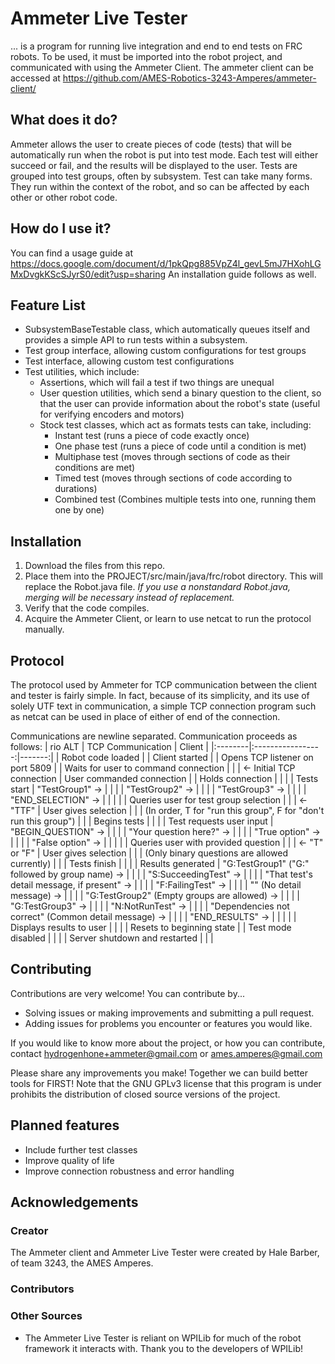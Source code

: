 # Ammeter Live Tester
... is a program for running live integration and end to end tests on
FRC robots. To be used, it must be imported into the robot project, and
communicated with using the Ammeter Client. The ammeter client
can be accessed at https://github.com/AMES-Robotics-3243-Amperes/ammeter-client/

## What does it do?
Ammeter allows the user to create pieces of code (tests) that will be automatically run
when the robot is put into test mode. Each test will either succeed or fail, and the results
will be displayed to the user. Tests are grouped into test groups, often by subsystem.
Test can take many forms. They run within the context of the robot, and so can be affected by
each other or other robot code.

## How do I use it?
You can find a usage guide at https://docs.google.com/document/d/1pkQpg885VpZ4l_gevL5mJ7HXohLGMxDvgkKScSJyrS0/edit?usp=sharing
An installation guide follows as well.

## Feature List
* SubsystemBaseTestable class, which automatically queues itself and provides a simple API
  to run tests within a subsystem.
* Test group interface, allowing custom configurations for test groups
* Test interface, allowing custom test configurations
* Test utilities, which include:
  * Assertions, which will fail a test if two things are unequal
  * User question utilities, which send a binary question to the client, so that the user
    can provide information about the robot's state (useful for verifying encoders and motors)
  * Stock test classes, which act as formats tests can take, including:
    * Instant test (runs a piece of code exactly once)
	* One phase test (runs a piece of code until a condition is met)
	* Multiphase test (moves through sections of code as their conditions are met)
	* Timed test (moves through sections of code according to durations)
	* Combined test (Combines multiple tests into one, running them one by one)

## Installation
1. Download the files from this repo.
2. Place them into the PROJECT/src/main/java/frc/robot directory. This will replace the Robot.java file.
   *If you use a nonstandard Robot.java, merging will be necessary instead of replacement.*
3. Verify that the code compiles.
4. Acquire the Ammeter Client, or learn to use netcat to run the protocol manually.

## Protocol
The protocol used by Ammeter for TCP communication between the client and tester is fairly simple. In fact, 
because of its simplicity, and its use of solely UTF text in communication, a simple TCP connection program 
such as netcat can be used in place of either of end of the connection.

Communications are newline separated. Communication proceeds as follows:
| rio ALT | TCP Communication | Client |
|:--------|:-----------------:|-------:|
| Robot code loaded               |                                | Client started                        |
| Opens TCP listener on port 5809 |                                | Waits for user to command connection  |
|                                 | &#8592; Initial TCP connection | User commanded connection             |
| Holds connection                |                                |                                       |
| Tests start                     | "TestGroup1" &#8594;           |                                       |
|                                 | "TestGroup2" &#8594;           |                                       |
|                                 | "TestGroup3" &#8594;           |                                       |
|                                 | "END_SELECTION" &#8594;        |                                       |
|                                 |                                | Queries user for test group selection |
|                                 | &#8592; "TTF"                  | User gives selection                  |
|                                 | (In order, T for "run this group", F for "don't run this group") |     |
| Begins tests                    |                                |                                       |
| Test requests user input        | "BEGIN_QUESTION" &#8594;       |                                       |
|                                 | "Your question here?" &#8594;  |                                       |
|                                 | "True option" &#8594;          |                                       |
|                                 | "False option" &#8594;         |                                       |
|                                 |                                | Queries user with provided question   |
|                                 | &#8592; "T" or "F"             | User gives selection                  |
|                                 | (Only binary questions are allowed currently) |                        |
| Tests finish                    |                                |                                       |
| Results generated               | "G:TestGroup1" ("G:" followed by group name) &#8594; |                 |
|                                 | "S:SucceedingTest" &#8594;     |                                       |
|                                 | "That test's detail message, if present" &#8594; |                     |
|                                 | "F:FailingTest" &#8594;        |                                       |
|                                 | "" (No detail message) &#8594; |                                       |
|                                 | "G:TestGroup2" (Empty groups are allowed) &#8594; |                    |
|                                 | "G:TestGroup3" &#8594;         |                                       |
|                                 | "N:NotRunTest" &#8594;         |                                       |
|                                 | "Dependencies not correct" (Common detail message) &#8594; |           |
|                                 | "END_RESULTS" &#8594;          |                                       |
|                                 |                                | Displays results to user              |
|                                 |                                | Resets to beginning state             |
| Test mode disabled              |                                |                                       |
| Server shutdown and restarted   |                                |                                       |

## Contributing
Contributions are very welcome! You can contribute by...
* Solving issues or making improvements and submitting a pull request.
* Adding issues for problems you encounter or features you would like.

If you would like to know more about the project, or how you can contribute, contact
hydrogenhone+ammeter@gmail.com or
ames.amperes@gmail.com

Please share any improvements you make! Together we can build better tools for FIRST!
Note that the GNU GPLv3 license that this program is under prohibits the distribution of
closed source versions of the project.

## Planned features
* Include further test classes
* Improve quality of life
* Improve connection robustness and error handling

## Acknowledgements
### Creator
The Ammeter client and Ammeter Live Tester were created by Hale Barber, of team 3243, the AMES Amperes.
### Contributors
### Other Sources
* The Ammeter Live Tester is reliant on WPILib for much of the robot framework it interacts with. Thank you
  to the developers of WPILib!